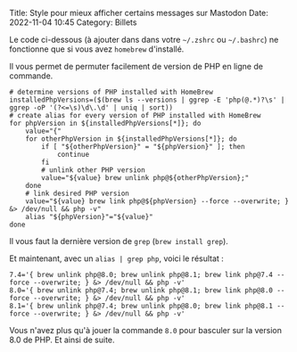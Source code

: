 Title: Style pour mieux afficher certains messages sur Mastodon
Date: 2022-11-04 10:45
Category: Billets

Le code ci-dessous (à ajouter dans dans votre `~/.zshrc` ou `~/.bashrc`) ne fonctionne que si vous avez `homebrew` d'installé.

Il vous permet de permuter facilement de version de PHP en ligne de commande. 

```
# determine versions of PHP installed with HomeBrew
installedPhpVersions=($(brew ls --versions | ggrep -E 'php(@.*)?\s' | ggrep -oP '(?<=\s)\d\.\d' | uniq | sort))
# create alias for every version of PHP installed with HomeBrew
for phpVersion in ${installedPhpVersions[*]}; do
    value="{"
    for otherPhpVersion in ${installedPhpVersions[*]}; do
        if [ "${otherPhpVersion}" = "${phpVersion}" ]; then
            continue
        fi
        # unlink other PHP version
        value="${value} brew unlink php@${otherPhpVersion};"
    done
    # link desired PHP version
    value="${value} brew link php@${phpVersion} --force --overwrite; } &> /dev/null && php -v"
    alias "${phpVersion}"="${value}"
done
```

Il vous faut la dernière version de `grep` (`brew install grep`). 

Et maintenant, avec un `alias | grep php`, voici le résultat : 

```
7.4='{ brew unlink php@8.0; brew unlink php@8.1; brew link php@7.4 --force --overwrite; } &> /dev/null && php -v'
8.0='{ brew unlink php@7.4; brew unlink php@8.1; brew link php@8.0 --force --overwrite; } &> /dev/null && php -v'
8.1='{ brew unlink php@7.4; brew unlink php@8.0; brew link php@8.1 --force --overwrite; } &> /dev/null && php -v'
```

Vous n'avez plus qu'à jouer la commande `8.0` pour basculer sur la version 8.0 de PHP. Et ainsi de suite. 
